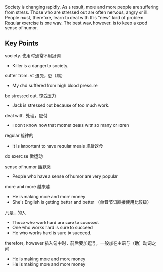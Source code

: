 Society is changing rapidly. As a result, more and more people are suffering from stress. Those who are stressed out are often nervous, angry or ill. 
People must, therefore, learn to deal with this "new" kind of problem. 
Regular exercise is one way. The best way, however, is to keep a good sense of humor.

## Key Points
society. 使用时通常不用冠词
- Killer is a danger to society.

suffer from. vt 遭受，患（病）
- My dad suffered from high blood pressure

be stressed out. 饱受压力
- Jack is stressed out because of too much work.

deal with. 处理，应付
- I don't know how that mother deals with so many children

regular 规律的
- It is important to have regular meals 规律饮食

do exercise 做运动

sense of humor 幽默感
- People who have a sense of humor are very popular

more and more 越来越
- He is making more and more money
- She's English is getting better and better （单音节词直接使用比较级）

凡是...的人
- Those who work hard are sure to succeed.
- One who works hard is sure to succeed.
- He who works hard is sure to succeed.

therefore, however 插入句中时，前后要加逗号，一般加在主语与（助）动词之间
- He is making more and more money 
- He is making more and more money
